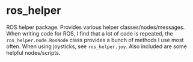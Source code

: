 # ros_helper

ROS helper package. Provides various helper classes/nodes/messages. When writing
code for ROS, I find that a lot of code is repeated, the
`ros_helper.node.RosNode` class provides a bunch of methods I use most often.
When using joysticks, see `ros_helper.joy`. Also included are some helpful
nodes/scripts.
